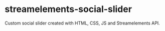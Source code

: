 # streamelements-social-slider
Custom social slider created with HTML, CSS, JS and Streamelements API.
